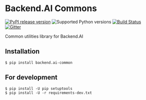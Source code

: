 Backend.AI Commons
==================

[![PyPI release version](https://badge.fury.io/py/backend.ai-common.svg)](https://pypi.org/project/backend.ai-common/)
![Supported Python versions](https://img.shields.io/pypi/pyversions/backend.ai-common.svg)
[![Build Status](https://travis-ci.org/lablup/backend.ai-common.svg?branch=master)](https://travis-ci.org/lablup/backend.ai-common)
[![Gitter](https://badges.gitter.im/lablup/backend.ai-common.svg)](https://gitter.im/lablup/backend.ai-common)

Common utilities library for Backend.AI


## Installation

```console
$ pip install backend.ai-common
```

## For development

```console
$ pip install -U pip setuptools
$ pip install -U -r requirements-dev.txt
```
